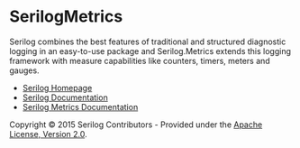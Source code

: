 SerilogMetrics
=================================================================================================================================================

Serilog combines the best features of traditional and structured diagnostic logging in an easy-to-use package and Serilog.Metrics extends this logging framework with measure capabilities like counters, timers, meters and gauges.

* [Serilog Homepage](http://serilog.net)
* [Serilog Documentation](https://github.com/serilog/serilog/wiki)
* [Serilog Metrics Documentation](https://github.com/serilog-metrics/serilog-metrics/wiki)

Copyright &copy; 2015 Serilog Contributors - Provided under the [Apache License, Version 2.0](http://apache.org/licenses/LICENSE-2.0.html).
